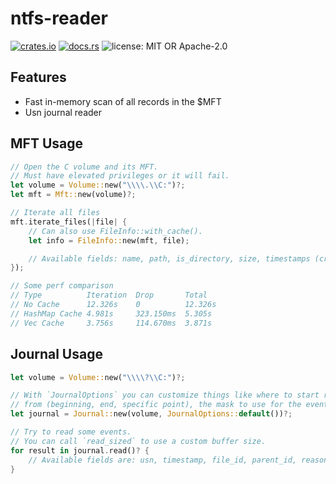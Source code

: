 # ntfs-reader

[![crates.io](https://img.shields.io/crates/v/ntfs-reader)](https://crates.io/crates/ntfs-reader)
[![docs.rs](https://img.shields.io/docsrs/ntfs-reader)](https://docs.rs/ntfs-reader)
![license: MIT OR Apache-2.0](https://img.shields.io/crates/l/ntfs-reader)

## Features

- Fast in-memory scan of all records in the $MFT
- Usn journal reader

## MFT Usage

```rust
// Open the C volume and its MFT.
// Must have elevated privileges or it will fail.
let volume = Volume::new("\\\\.\\C:")?;
let mft = Mft::new(volume)?;

// Iterate all files
mft.iterate_files(|file| {
    // Can also use FileInfo::with_cache().
    let info = FileInfo::new(mft, file);

    // Available fields: name, path, is_directory, size, timestamps (created, accessed, modified).
});

// Some perf comparison
// Type          Iteration  Drop       Total
// No Cache      12.326s    0          12.326s
// HashMap Cache 4.981s     323.150ms  5.305s
// Vec Cache     3.756s     114.670ms  3.871s
```

## Journal Usage

```rust
let volume = Volume::new("\\\\?\\C:")?;

// With `JournalOptions` you can customize things like where to start reading
// from (beginning, end, specific point), the mask to use for the events and more.
let journal = Journal::new(volume, JournalOptions::default())?;

// Try to read some events.
// You can call `read_sized` to use a custom buffer size.
for result in journal.read()? {
    // Available fields are: usn, timestamp, file_id, parent_id, reason, path.
}
```
